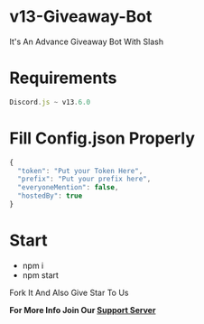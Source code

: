# v13-Giveaway-Bot
It's An Advance Giveaway Bot With Slash

# Requirements
```js
Discord.js ~ v13.6.0
```

# Fill Config.json Properly

```js
{
  "token": "Put your Token Here", 
  "prefix": "Put your prefix here",
  "everyoneMention": false,
  "hostedBy": true
}
```

# Start

- npm i
- npm start


Fork It And Also Give Star To Us 



**For More Info Join Our [Support Server](https://discord.gg/Y9gAdW8rvV)**

